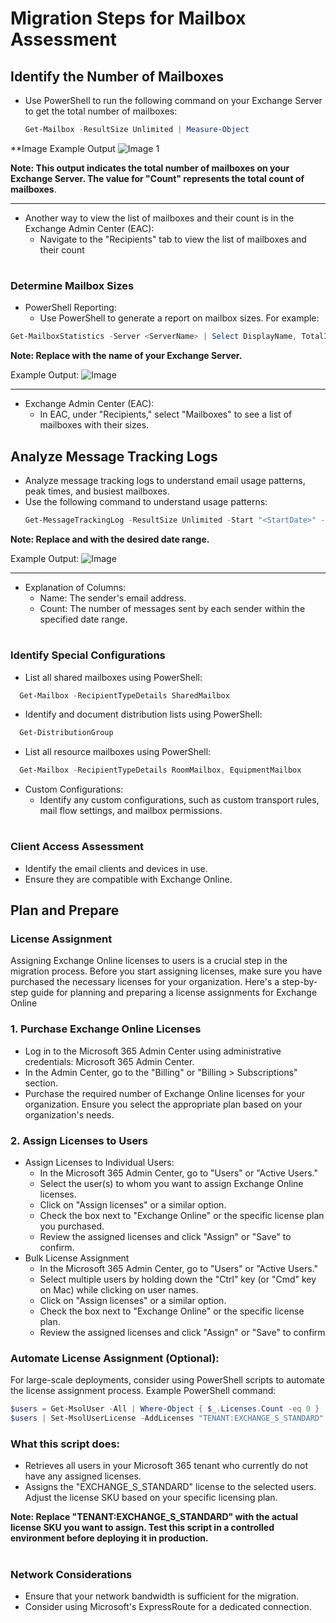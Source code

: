 # Migration Steps for Mailbox Assessment

## Identify the Number of Mailboxes
- Use PowerShell to run the following command on your Exchange Server to get the total number of mailboxes:
  ```PowerShell
  Get-Mailbox -ResultSize Unlimited | Measure-Object
**Image Example Output
![Image 1](https://github.com/user-attachments/assets/c7d15b4e-51c9-4595-9fbd-fcc7f93d9173)

**Note: This output indicates the total number of mailboxes on your Exchange Server. The value for "Count" represents the total count of mailboxes**.

---

- Another way to view the list of mailboxes and their count is in the Exchange Admin Center (EAC):
  - Navigate to the "Recipients" tab to view the list of mailboxes and their count
#
### Determine Mailbox Sizes
- PowerShell Reporting:
  - Use PowerShell to generate a report on mailbox sizes. For example:
 ```PowerShell
 Get-MailboxStatistics -Server <ServerName> | Select DisplayName, TotalItemSize, ItemCount | Sort-Object TotalItemSize -Descending | Format-Table -AutoSize
```
**Note: Replace <ServerName> with the name of your Exchange Server.**

Example Output:
![Image](https://github.com/user-attachments/assets/dcc9dcfb-9e02-440d-8a4c-ae008e316271)

---
- Exchange Admin Center (EAC):
  - In EAC, under "Recipients," select "Mailboxes" to see a list of mailboxes with their sizes.

## Analyze Message Tracking Logs
- Analyze message tracking logs to understand email usage patterns, peak times, and busiest mailboxes.
- Use the following command to understand usage patterns:
  ```PowerShell
  Get-MessageTrackingLog -ResultSize Unlimited -Start "<StartDate>" -End "<EndDate>" | Group-Object -Property Sender | Sort-Object Count -Descending | Select-Object Name, Count | Format-Table -AutoSize
  ```
**Note: Replace <StartDate> and <EndDate> with the desired date range.**

 Example Output:
![Image](https://github.com/user-attachments/assets/6e3e633b-5163-4e8a-954c-1eb36f4623c8)  

---

- Explanation of Columns:
  - Name: The sender's email address.
  - Count: The number of messages sent by each sender within the specified date range.
#

### Identify Special Configurations
- List all shared mailboxes using PowerShell:
```PowerShell
  Get-Mailbox -RecipientTypeDetails SharedMailbox
```
- Identify and document distribution lists using PowerShell:
```PowerShell
  Get-DistributionGroup
```
- List all resource mailboxes using PowerShell:
```PowerShell
  Get-Mailbox -RecipientTypeDetails RoomMailbox, EquipmentMailbox
```
- Custom Configurations:
  - Identify any custom configurations, such as custom transport rules, mail flow settings, and mailbox permissions.
#
### Client Access Assessment
- Identify the email clients and devices in use.
- Ensure they are compatible with Exchange Online.

## Plan and Prepare
### License Assignment
Assigning Exchange Online licenses to users is a crucial step in the migration process. Before you start assigning licenses, make sure you have purchased the necessary licenses for your organization. Here's a step-by-step guide for planning and preparing a license assignments for Exchange Online

### 1. Purchase Exchange Online Licenses
- Log in to the Microsoft 365 Admin Center using administrative credentials: Microsoft 365 Admin Center.
- In the Admin Center, go to the "Billing" or "Billing > Subscriptions" section.
- Purchase the required number of Exchange Online licenses for your organization. Ensure you select the appropriate plan based on your organization's needs.

### 2. Assign Licenses to Users
- Assign Licenses to Individual Users:
    - In the Microsoft 365 Admin Center, go to "Users" or "Active Users."
    - Select the user(s) to whom you want to assign Exchange Online licenses.
    - Click on "Assign licenses" or a similar option.
    - Check the box next to "Exchange Online" or the specific license plan you purchased.
    - Review the assigned licenses and click "Assign" or "Save" to confirm.
- Bulk License Assignment
    - In the Microsoft 365 Admin Center, go to "Users" or "Active Users."
    - Select multiple users by holding down the "Ctrl" key (or "Cmd" key on Mac) while clicking on user names.
    - Click on "Assign licenses" or a similar option.
    - Check the box next to "Exchange Online" or the specific license plan.
    - Review the assigned licenses and click "Assign" or "Save" to confirm

### Automate License Assignment (Optional):
For large-scale deployments, consider using PowerShell scripts to automate the license assignment process. Example PowerShell command:
```PowerShell
$users = Get-MsolUser -All | Where-Object { $_.Licenses.Count -eq 0 }
$users | Set-MsolUserLicense -AddLicenses "TENANT:EXCHANGE_S_STANDARD"
```

### What this script does:
- Retrieves all users in your Microsoft 365 tenant who currently do not have any assigned licenses.
- Assigns the "EXCHANGE_S_STANDARD" license to the selected users. Adjust the license SKU based on your specific licensing plan.

**Note: Replace "TENANT:EXCHANGE_S_STANDARD" with the actual license SKU you want to assign. Test this script in a controlled environment before deploying it in production.**

#
### Network Considerations
- Ensure that your network bandwidth is sufficient for the migration.
- Consider using Microsoft's ExpressRoute for a dedicated connection.

